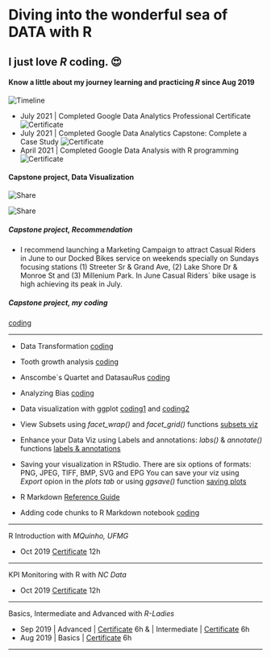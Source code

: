 # Diving into the wonderful sea of DATA with R
## I just love **_R_** coding. &#128525;
#### Know a little about my journey learning and practicing **_R_** since Aug 2019


![Timeline](https://github.com/RosanaFSS/Timeline/blob/R-coding/giphy.gif)



* July 2021   | Completed Google Data Analytics Professional Certificate ![Certificate](https://github.com/RosanaFSS/Timeline/blob/main/CERTIFICATE_LANDING_PAGE_M474NZHHYG43.jpeg)
* July 2021   | Completed Google Data Analytics Capstone: Complete a Case Study ![Certificate](https://github.com/RosanaFSS/Timeline/blob/main/CERTIFICATE_LANDING_PAGE_UPW8Q2UQ5S6Z.jpeg)
* April 2021  | Completed Google Data Analysis with R programming ![Certificate](https://github.com/RosanaFSS/Timeline/blob/main/CERTIFICATE_LANDING_PAGE_D4S2JM4DNLKJ.jpeg)

#### Capstone project, Data Visualization
![Share]( https://github.com/RosanaFSS/Timeline/blob/main/first.png )

![Share](https://github.com/RosanaFSS/Timeline/blob/main/second.png)

##### Capstone project, Recommendation
* I recommend launching a Marketing Campaign to attract Casual Riders in June to our Docked Bikes service on weekends specially on Sundays focusing stations (1) Streeter Sr & Grand Ave, (2) Lake Shore Dr & Monroe St and (3) Millenium Park. In June Casual Riders´ bike usage is high achieving its peak in July.

##### Capstone project, my coding
[coding](https://github.com/RosanaFSS/Timeline/blob/R-coding/Case%20Study%20Bike%20Sharing%2C%20Rosana%C2%B4s.R)

* ***

* Data Transformation  [coding](https://github.com/RosanaFSS/Timeline/blob/R-coding/Data%20Transformation.R)
	
* Tooth growth analysis  [coding](https://github.com/RosanaFSS/Timeline/blob/R-coding/ToothGrowth%20Analysis.R)
	
* Anscombe´s Quartet and DatasauRus  [coding](https://github.com/RosanaFSS/Timeline/blob/R-coding/Anscombe%C2%B4s%20Quartet%20and%20DatasauRus.R)
	
* Analyzing Bias   [coding](https://github.com/RosanaFSS/Timeline/blob/R-coding/Analyzing%20Bias.R)

* Data visualization with ggplot   [coding1](https://github.com/RosanaFSS/Timeline/blob/R-coding/Data%20Visualization%20with%20ggplot.R) and [coding2](https://github.com/RosanaFSS/Timeline/blob/R-coding/More%20about%20data%20Visualization%20with%20ggplot.R)
	
* View Subsets using _facet_wrap()_ and _facet_grid()_ functions   [subsets viz](https://github.com/RosanaFSS/Timeline/blob/R-coding/Data%20Viz%2C%20subsets%20with%20facet_wrap%20%26%20facet_grid.R)

* Enhance your Data Viz using Labels and annotations: _labs()_ & _annotate()_ functions    [labels & annotations](https://github.com/RosanaFSS/Timeline/blob/R-coding/Data%20Viz%2C%20Labels%20%26%20Annotations.R)
	
* Saving your visualization in RStudio. There are six options of formats: PNG, JPEG, TIFF, BMP, SVG and EPG
You can save your viz using _Export_ opion in the _plots tab_ or using _ggsave()_ function   [saving plots]( https://github.com/RosanaFSS/Timeline/blob/R-coding/Plot%2C%20Palmer%20Penguins%2C%20Body%20Mass%20vs%20Flipper%20Length.png)

* R Markdown [Reference Guide](https://www.rstudio.com/wp-content/uploads/2015/03/rmarkdown-reference.pdf)

* Adding code chunks to R Markdown notebook  [coding](https://github.com/RosanaFSS/Timeline/blob/R-coding/R-Markdown-Intro.html)

***



R Introduction with _MQuinho, UFMG_
* Oct 2019 [Certificate](https://github.com/RosanaFSS/Timeline/blob/R-coding/04%20%20MQuinho%2C%20Introdu%C3%A7%C3%A3o%20R%2C%20out%202019.pdf) 12h

***
KPI Monitoring with R with _NC Data_
* Oct 2019 [Certificate](https://github.com/RosanaFSS/Timeline/blob/R-coding/05%20%20NC%20Data%2C%20Monitoramento%20de%20Indicadores%20com%20R%2C%20out%202019.pdf) 12h

***
Basics, Intermediate and Advanced with _R-Ladies_
* Sep 2019   | Advanced | [Certificate]( https://github.com/RosanaFSS/Timeline/blob/R-coding/03%20%20R%20Avan%C3%A7ado%2C%20set%202019.pdf) 6h  & 
| Intermediate | [Certificate]( https://github.com/RosanaFSS/Timeline/blob/R-coding/02%20%20R%20Intermedi%C3%A1rio%2C%20set%202019.pdf) 6h
* Aug 2019  | Basics | [Certificate]( https://github.com/RosanaFSS/Timeline/blob/R-coding/01%20%20R%20B%C3%A1sico.%20ago%202019.pdf) 6h

***
